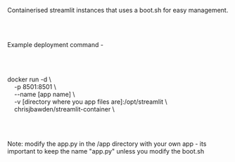 Containerised streamlit instances that uses a boot.sh for easy management.

<br>
<br>

Example deployment command -

<br>
<br>

docker run -d \ <br>
&nbsp;&nbsp;&nbsp; -p 8501:8501 \ <br>
&nbsp;&nbsp;&nbsp; --name [app name] \ <br>
&nbsp;&nbsp;&nbsp; -v [directory where you app files are]:/opt/streamlit \ <br>
&nbsp;&nbsp;&nbsp; chrisjbawden/streamlit-container \ <br>

<br>
<br>

Note: modify the app.py in the /app directory with your own app - its important to keep the name "app.py" unless you modify the boot.sh




